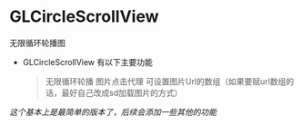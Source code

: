 # GLCircleScrollView
无限循环轮播图
*  GLCircleScrollView 有以下主要功能

   > 无限循环轮播
   > 图片点击代理
   > 可设置图片Url的数组（如果要赋url数组的话，最好自己改成sd加载图片的方式）

  *这个基本上是最简单的版本了，后续会添加一些其他的功能*
